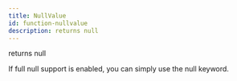 ```yaml
---
title: NullValue
id: function-nullvalue
description: returns null
---
```


returns null

If full null support is enabled, you can simply use the null keyword. 
